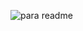 ![para readme](https://github.com/CleitisomAndrade/ProjetoMongoApi/assets/112903273/20942aa5-2f75-4b81-b4ca-6c9ac32517f3)

